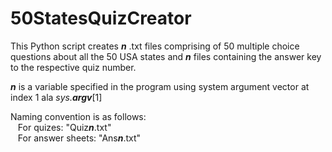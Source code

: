 # 50StatesQuizCreator

This Python script creates <b><i>n</i></b> .txt files comprising of 50 multiple choice questions about all the 50 USA states and <b><i>n</i></b> files containing the answer key to the respective quiz number.

<b><i>n</i></b> is a variable specified in the program using system argument vector at index 1 ala <i>sys.<b>argv</b></i>[1]

Naming convention is as follows:<br>
&nbsp;&nbsp;&nbsp;For quizes: "Quiz<b><i>n</i></b>.txt"<br>
&nbsp;&nbsp;&nbsp;For answer sheets: "Ans<b><i>n</i></b>.txt"

